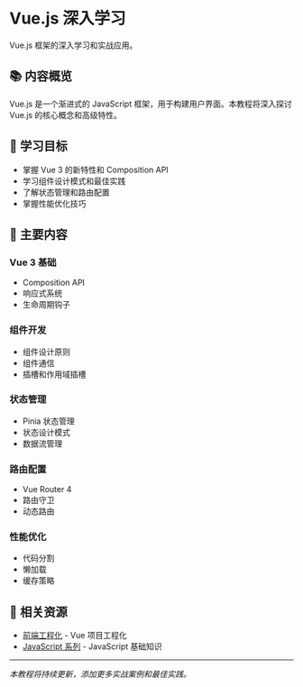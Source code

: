 # Vue.js 深入学习

Vue.js 框架的深入学习和实战应用。

## 📚 内容概览

Vue.js 是一个渐进式的 JavaScript 框架，用于构建用户界面。本教程将深入探讨 Vue.js 的核心概念和高级特性。

## 🎯 学习目标

- 掌握 Vue 3 的新特性和 Composition API
- 学习组件设计模式和最佳实践
- 了解状态管理和路由配置
- 掌握性能优化技巧

## 📖 主要内容

### Vue 3 基础
- Composition API
- 响应式系统
- 生命周期钩子

### 组件开发
- 组件设计原则
- 组件通信
- 插槽和作用域插槽

### 状态管理
- Pinia 状态管理
- 状态设计模式
- 数据流管理

### 路由配置
- Vue Router 4
- 路由守卫
- 动态路由

### 性能优化
- 代码分割
- 懒加载
- 缓存策略

## 🔗 相关资源

- [前端工程化](/blog/frontend/engineering/) - Vue 项目工程化
- [JavaScript 系列](/blog/javascript/) - JavaScript 基础知识

---

*本教程将持续更新，添加更多实战案例和最佳实践。*
